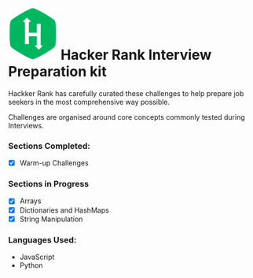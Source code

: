 

# <img src="./_imgs/HackerRank_logo.svg" width="100px" style="display:inline"/> Hacker Rank Interview Preparation kit

Hackker Rank has carefully curated these challenges to help prepare job seekers in the most comprehensive way possible. 

Challenges are organised around core concepts commonly tested during Interviews.

### Sections Completed:
- [x] Warm-up Challenges

### Sections in Progress
- [x] Arrays
- [x] Dictionaries and HashMaps
- [x] String Manipulation

### Languages Used:
- JavaScript
- Python